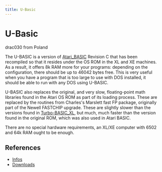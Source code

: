 ```yaml
---
title: U-Basic
---
```

# U-Basic  
drac030 from Poland  
  
The U-BASIC is a version of [Atari_BASIC](../Atari_BASIC/index.md) Revision C that has been recompiled so that it resides under the OS ROM in the XL and XE machines. As a result, it offers 8k RAM more for your programs: depending on the configuration, there should be up to 46042 bytes free. This is very useful when you have a program that is too large to use with DOS installed, it should be able to run with any DOS using U-BASIC.  
  
U-BASIC also replaces the original, and very slow, floating-point math libraries found in the Atari OS ROM as part of its loading process. These are replaced by the routines from Charles's Marslett fast FP package, originally part of the Newell FASTCHIP upgrade. These are slightly slower than the versions found in [Turbo-BASIC_XL](../Turbo-BASIC_XL/index.md), but much, much faster than the version found in the original ROM, which was also used in Atari BASIC.  
  
There are no special hardware requirements, an XL/XE computer with 6502 and 64k RAM ought to be enough.  
## References  
- [Infos](http://drac030.krap.pl/en-ub-info.php)  
- [Downloads](http://drac030.krap.pl/en-ub-pliki.php)  
